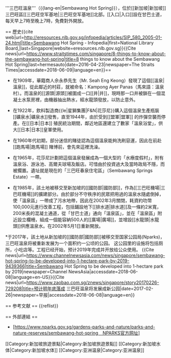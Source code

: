 '''三巴旺溫泉'''（{{lang-en|Sembawang Hot Spring}}），位於[[新加坡|新加坡]]三巴旺區[[三巴旺空军基地|三巴旺空军基地]]北部。[[入口|入口]]設在甘巴士道，每天早上7時至晚上7時，免費對外開放。

== 歷史<ref>{{cite web|url=http://eresources.nlb.gov.sg/infopedia/articles/SIP_580_2005-01-24.html|title=Sembawang Hot Spring - Infopedia|first=National Library Board,|last=Singapore|website=eresources.nlb.gov.sg}}</ref><ref>{{Cite news|url=https://www.straitstimes.com/singapore/8-things-to-know-about-the-sembawang-hot-spring|title=8 things to know about the Sembawang Hot Spring|last=hermesauto|date=2016-04-23|newspaper=The Straits Times|accessdate=2018-06-09|language=en}}</ref>==
* 在1909年，華籍商人佘永恭先生（Mr. Seah Eng Keong）發現了這個[[溫泉|溫泉]]，從此鄰近的村莊，就被命名：Kampong Ayer Panas（馬來語：溫泉村）。而溫泉的[[源頭|源頭]]被圍成一口[[井|井]]，現時那一口井被鎖在一個混凝土水泵房裡，由機器抽出熱水，經水龍頭發放，以防止意外。 

* 在1922年，飲料製造商{{le|星獅集團|F&N|花莎尼}}購入這個溫泉生產瓶裝[[礦泉水|礦泉水]]發售，直至1944年，由於受到[[盟軍|盟軍]] 的炸彈空襲而停產。在[[日本|日本]] 殖民統治期間，鄰近地區還建立了數家「溫泉浴堂」，供大[[日本|日本]]皇軍使用。

* 在1960年代初期，部分迷信的賭徒認為這個溫泉能夠洗刷惡運，因此在前赴[[跑馬場|跑馬場]] 賭博前，會先來這裡洗澡。 

* 在1965年，花莎尼計劃把這個溫泉發展成為一個大型的「水療度假村」，附有溫泉浴、游泳池、高爾夫球場及飯店。可惜由於投資過大及當時政局不隱，而被擱置。遺址就是現在的「三巴旺春泉住宅區」（Sembawang Springs Estate）一帶。

* 在1985年，該土地被移交至新加坡的[[國防部|國防部]]，作為[[三巴旺機場|三巴旺機場]]的擴建部分。由於部分不守秩序的民眾把用過的溫泉水隨處倒掉，使「溫泉區」一帶成了污水地帶，因此在2002年3月關閉，耗資約叻幣100,000元進行改善工程，包括鋪設地下[[排水道|排水道]]及一條約2米寬，200米長的混凝土通道，從「甘巴士道」通向「溫泉區」，並在「溫泉區」附近設立欄柵，組成一個能容納500人的[[廣場|廣場]]，並增設[[水龍頭|水龍頭]]供應溫泉水。在2002年5月1日重新開放。

*于2017年，該土地从新加坡的[[國防部|國防部]]被移交至国家公园局(Nparks)，三巴旺溫泉将被重新发展为一个面积约一公顷的公园。 这公园里的设施将包括厕所，小吃店等。工程已经开始，预计2019年完成并开放给公众使用。 <ref>{{Cite news|url=https://www.channelnewsasia.com/news/singapore/sembawang-hot-spring-to-be-developed-into-1-hectare-park-by-2019-9439366|title=Sembawang Hot Spring to be developed into 1-hectare park by 2019|newspaper=Channel NewsAsia|accessdate=2018-06-08|language=en-US}}</ref><ref>{{Cite news|url=https://www.zaobao.com.sg/znews/singapore/story20170226-729208|title=预计明年底落成 三巴旺温泉将发展成新公园|date=2017-02-26|newspaper=早报|accessdate=2018-06-08|language=en}}</ref>

== 参考文献 ==
{{reflist}}

== 外部連結 ==
* [https://www.nparks.gov.sg/gardens-parks-and-nature/parks-and-nature-reserves/sembawang-hot-spring　NPARKS官方网址]

[[Category:新加坡旅遊景點|Category:新加坡旅遊景點]]
[[Category:新加坡水体|Category:新加坡水体]]
[[Category:亚洲温泉|Category:亚洲温泉]]